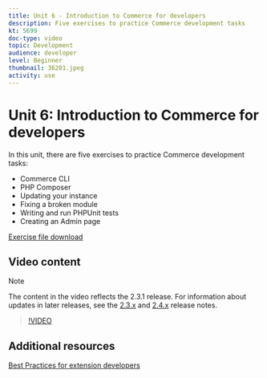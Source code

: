 ```yaml
---
title: Unit 6 - Introduction to Commerce for developers
description: Five exercises to practice Commerce development tasks
kt: 5699
doc-type: video
topic: Development
audience: developer
level: Beginner
thumbnail: 36201.jpeg
activity: use
---
```

# Unit 6: Introduction to Commerce for developers

In this unit, there are five exercises to practice Commerce development tasks:

- Commerce CLI
- PHP Composer
- Updating your instance
- Fixing a broken module
- Writing and run PHPUnit tests
- Creating an Admin page

[Exercise file download](./assets/FreeIntro2.3.1.zip)

## Video content

>[!NOTE]
>
>The content in the video reflects the 2.3.1 release. For information about updates in later releases, see the [ 2.3.x](https://devdocs.magento.com/guides/v2.3/release-notes/bk-release-notes.html) and [2.4.x](https://devdocs.magento.com/guides/v2.4/release-notes/bk-release-notes.html) release notes.

>[!VIDEO](https://video.tv.adobe.com/v/36201?quality=12&learn=on)

## Additional resources

[Best Practices for extension developers](https://devdocs.magento.com/guides/v2.4/ext-best-practices/bk-ext-best-practices.html)

